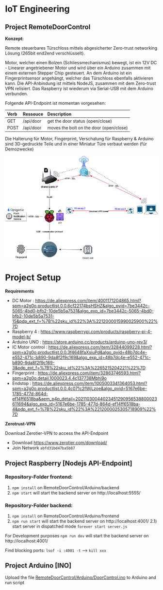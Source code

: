 # IoT Engineering
## Project RemoteDoorControl

**Konzept:**

Remote steuerbares Türschloss mittels abgesicherter Zero-trust networking Lösung (265bit end2end verschlüsselt).

Motor, welcher einen Bolzen (Schliessmechanismus) bewegt, ist ein 12V DC - Linearer angetriebener Motor und wird über ein Arduino zusammen mit einem externen Stepper Chip gesteuert.
An dem Arduino ist ein Fingerprintsensor angehängt, welcher das Türschloss ebenfalls aktivieren kann.
Die API-Anbindung ist mittels NodeJS, zusammen mit dem Zero-trust VPN relisiert. Das Raspberry ist wiederum via Serial-USB mit dem Arduino verbunden.

Folgende API-Endpoint ist momentan vorgesehen:

| Verb | Ressouce | Description |
|:-----|:--------|:------|
| GET | /api/door | get the door status (open/close) |
| POST | /api/door | moves the bolt on the door (open/close) |


Die Halterung für Motor, Fingerprint, Verschalung für Raspberry & Arduino sind 3D-gedruckte Teile und in einer Miniatur Türe verbaut werden (für Demozwecke)

![Alt text](ConceptDrawing.png "Concept")

# Project Setup

**Requirements**
- DC Motor : https://de.aliexpress.com/item/4001171204865.html?spm=a2g0o.productlist.0.0.6cf22174bsHSHZ&algo_pvid=7be3442c-5065-4bd0-bfb2-10de5b5a7531&algo_exp_id=7be3442c-5065-4bd0-bfb2-10de5b5a7531-15&pdp_ext_f=%7B%22sku_id%22%3A%2212000015990025900%22%7D 
- Raspberry 4 : https://www.raspberrypi.com/products/raspberry-pi-4-model-b/
- Arduino UNO : https://store.arduino.cc/products/arduino-uno-rev3/
- IC Motor control : https://de.aliexpress.com/item/32844099228.html?spm=a2g0o.productlist.0.0.3f4648faXsiuPd&algo_pvid=48b7dc4e-e552-471c-b890-9da8f2f9c169&algo_exp_id=48b7dc4e-e552-471c-b890-9da8f2f9c169-3&pdp_ext_f=%7B%22sku_id%22%3A%2265215204221%22%7D
- Fingerprint : https://de.aliexpress.com/item/32863746593.html?spm=a2g0o.detail.1000023.4.4c137738Mbhi9o
- Endstop : https://de.aliexpress.com/item/1005003341364053.html?spm=a2g0o.productlist.0.0.4c071c2fWjLzoe&algo_pvid=5167e6be-1785-477d-864d-ef14ff6518ba&aem_p4p_detail=20211030044023451290956538800023611694&algo_exp_id=5167e6be-1785-477d-864d-ef14ff6518ba-4&pdp_ext_f=%7B%22sku_id%22%3A%2212000025305718909%22%7D

**Zerotrust-VPN**

Download Zerotier-VPN to access the API-Endpoint
- Download https://www.zerotier.com/download/
- Join Network `abfd31bd47ba5b87`

## Project Raspberry [Nodejs API-Endpoint]

### Repository-Folder frontend:

1) `npm install` on RemoteDoorControl/Arduino/backend 
2) `npm start` will start the backend server on http://localhost:5555/ 

### Repository-Folder backend:

1) `npm install` on RemoteDoorControl/Arduino/frontend
2) `npm run start` will start the backend server on http://localhost:4001/ 
2.1) start server in dispatched mode `forever start server.js`

For Development purposes
`npm run dev` will start the backend server on http://localhost:4001/ 

Find blocking ports: `lsof -i :4001 -t` --> `kill xxx`

## Project Arduino [INO]

Upload the file [RemoteDoorControl/Arduino/DoorControl.ino](RemoteDoorControl/Arduino/DoorControl.ino) to Arduino and run script

